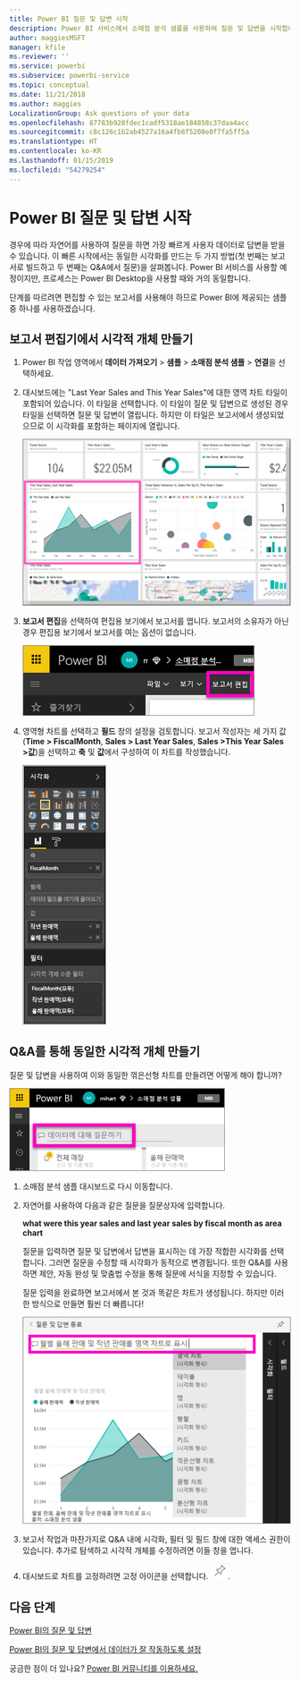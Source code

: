 ```yaml
---
title: Power BI 질문 및 답변 시작
description: Power BI 서비스에서 소매점 분석 샘플을 사용하여 질문 및 답변을 시작합니다.
author: maggiesMSFT
manager: kfile
ms.reviewer: ''
ms.service: powerbi
ms.subservice: powerbi-service
ms.topic: conceptual
ms.date: 11/21/2018
ms.author: maggies
LocalizationGroup: Ask questions of your data
ms.openlocfilehash: 87783b928fdec1cadf5318ae184858c37daa4acc
ms.sourcegitcommit: c8c126c1b2ab4527a16a4fb8f5208e0f7fa5ff5a
ms.translationtype: HT
ms.contentlocale: ko-KR
ms.lasthandoff: 01/15/2019
ms.locfileid: "54279254"
---
```

# <a name="get-started-with-power-bi-qa"></a>Power BI 질문 및 답변 시작

경우에 따라 자연어를 사용하여 질문을 하면 가장 빠르게 사용자 데이터로 답변을 받을 수 있습니다.  이 빠른 시작에서는 동일한 시각화를 만드는 두 가지 방법(첫 번째는 보고서로 빌드하고 두 번째는 Q&A에서 질문)을 살펴봅니다. Power BI 서비스를 사용할 예정이지만, 프로세스는 Power BI Desktop을 사용할 때와 거의 동일합니다.

단계를 따르려면 편집할 수 있는 보고서를 사용해야 하므로 Power BI에 제공되는 샘플 중 하나를 사용하겠습니다.

## <a name="create-a-visual-in-the-report-editor"></a>보고서 편집기에서 시각적 개체 만들기

1. Power BI 작업 영역에서 **데이터 가져오기** \> **샘플** \> **소매점 분석 샘플** > **연결**을 선택하세요.
   
2. 대시보드에는 "Last Year Sales and This Year Sales"에 대한 영역 차트 타일이 포함되어 있습니다.  이 타일을 선택합니다. 이 타일이 질문 및 답변으로 생성된 경우 타일을 선택하면 질문 및 답변이 열립니다. 하지만 이 타일은 보고서에서 생성되었으므로 이 시각화를 포함하는 페이지에 열립니다.

    ![소매점 분석 샘플 대시보드](media/power-bi-visualization-introduction-to-q-and-a/power-bi-dashboard.png)

1. **보고서 편집**을 선택하여 편집용 보기에서 보고서를 엽니다.  보고서의 소유자가 아닌 경우 편집용 보기에서 보고서를 여는 옵션이 없습니다.
   
    ![보고서 편집 단추](media/power-bi-visualization-introduction-to-q-and-a/power-bi-edit-report.png)
4. 영역형 차트를 선택하고 **필드** 창의 설정을 검토합니다.  보고서 작성자는 세 가지 값(**Time > FiscalMonth**, **Sales > Last Year Sales**, **Sales >This Year Sales >값**)을 선택하고 **축** 및 **값**에서 구성하여 이 차트를 작성했습니다.
   
    ![시각화 창](media/power-bi-visualization-introduction-to-q-and-a/gnatutorial_3-new.png)

## <a name="create-the-same-visual-with-qa"></a>Q&A를 통해 동일한 시각적 개체 만들기

질문 및 답변을 사용하여 이와 동일한 꺾은선형 차트를 만들려면 어떻게 해야 합니까?

![질문하기 상자](media/power-bi-visualization-introduction-to-q-and-a/power-bi-qna.png)

1. 소매점 분석 샘플 대시보드로 다시 이동합니다.
2. 자연어를 사용하여 다음과 같은 질문을 질문상자에 입력합니다.
   
   **what were this year sales and last year sales by fiscal month as area chart**
   
   질문을 입력하면 질문 및 답변에서 답변을 표시하는 데 가장 적합한 시각화를 선택합니다. 그러면 질문을 수정할 때 시각화가 동적으로 변경됩니다. 또한 Q&A를 사용하면 제안, 자동 완성 및 맞춤법 수정을 통해 질문에 서식을 지정할 수 있습니다.
   
   질문 입력을 완료하면 보고서에서 본 것과 똑같은 차트가 생성됩니다.  하지만 이러한 방식으로 만들면 훨씬 더 빠릅니다!
   
   ![질문 예제](media/power-bi-visualization-introduction-to-q-and-a/powerbi-qna-areachart.png)
3. 보고서 작업과 마찬가지로 Q&A 내에 시각화, 필터 및 필드 창에 대한 액세스 권한이 있습니다.  추가로 탐색하고 시각적 개체를 수정하려면 이들 창을 엽니다.
4. 대시보드로 차트를 고정하려면 고정 아이콘을 선택합니다. ![고정 아이콘](media/power-bi-visualization-introduction-to-q-and-a/pinnooutline.png).

## <a name="next-steps"></a>다음 단계
[Power BI의 질문 및 답변](consumer/end-user-q-and-a.md)

[Power BI의 질문 및 답변에서 데이터가 잘 작동하도록 설정](service-prepare-data-for-q-and-a.md)

궁금한 점이 더 있나요? [Power BI 커뮤니티를 이용하세요.](http://community.powerbi.com/)


